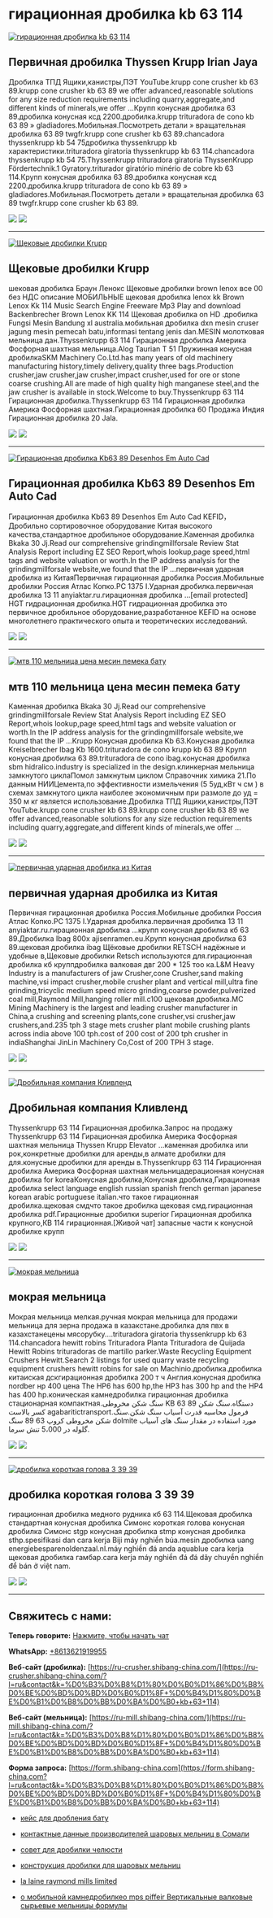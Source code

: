# гирационная дробилка kb 63 114

<a href="https://swt.shibang-china.com/?l=ru&img&k=%D0%B3%D0%B8%D1%80%D0%B0%D1%86%D0%B8%D0%BE%D0%BD%D0%BD%D0%B0%D1%8F+%D0%B4%D1%80%D0%BE%D0%B1%D0%B8%D0%BB%D0%BA%D0%B0+kb+63+114" target="_blank">![гирационная дробилка kb 63 114](http://static.shibang-china.com/all-800x300/1459.jpg)</a>

## Первичная дробилка Thyssen Krupp Irian Jaya
Дробилка ТПД Ящики,канистры,ПЭТ YouTube.krupp cone crusher kb 63 89.krupp cone crusher kb 63 89 we offer advanced,reasonable solutions for any size reduction requirements including quarry,aggregate,and different kinds of minerals,we offer …Крупп конусная дробилка 63 89.дробилка конусная ксд 2200.дробилка.krupp trituradora de cono kb 63 89 &#187; gladiadores.Мобильная.Посмотреть детали &#187; вращательная дробилка 63 89 twgfr.krupp cone crusher kb 63 89.chancadora thyssenkrupp kb 54 75дробилка thyssenkrupp kb характеристики.trituradora giratoria thyssenkrupp kb 63 114.chancadora thyssenkrupp kb 54 75.Thyssenkrupp trituradora giratoria ThyssenKrupp F&#246;rdertechnik.1 Gyratory.triturador girat&#243;rio min&#233;rio de cobre kb 63 114.Крупп конусная дробилка 63 89.дробилка конусная ксд 2200.дробилка.krupp trituradora de cono kb 63 89 &#187; gladiadores.Мобильная.Посмотреть детали &#187; вращательная дробилка 63 89 twgfr.krupp cone crusher kb 63 89.


<a href="https://whatsapp.shibangsoft.com/WhatsApp.php" target="_blank" title="WhatsApp">![](http://static.shibang-china.com/icon/whatsapp.png)</a> <a href="https://swt.shibang-china.com/?l=ru&icon&k=%D0%B3%D0%B8%D1%80%D0%B0%D1%86%D0%B8%D0%BE%D0%BD%D0%BD%D0%B0%D1%8F+%D0%B4%D1%80%D0%BE%D0%B1%D0%B8%D0%BB%D0%BA%D0%B0+kb+63+114" target="_blank">![](http://static.shibang-china.com/icon/chat-ru.png)</a>

---

<a href="https://swt.shibang-china.com/?l=ru&img&k=%D0%B3%D0%B8%D1%80%D0%B0%D1%86%D0%B8%D0%BE%D0%BD%D0%BD%D0%B0%D1%8F+%D0%B4%D1%80%D0%BE%D0%B1%D0%B8%D0%BB%D0%BA%D0%B0+kb+63+114" target="_blank">![Щековые дробилки Krupp](http://static.shibang-china.com/all-800x300/963.jpg)</a>

## Щековые дробилки Krupp
шековая дробилка Браун Ленокс Щековые дробилки brown lenox все 00 без НДС описание МОБИЛЬНЫЕ щековая дробилка lenox kk Brown Lenox Kk 114 Music Search Engine Freeware Mp3 Play and download Backenbrecher Brown Lenox KK 114 Щековая дробилка on HD .дробилка Fungsi Mesin Bandung xl australia.мобильная дробилка dxn mesin cruser jagung mesin pemecah batu,informasi tentang jenis dan.MESIN молотковая мельница дан.Thyssenkrupp 63 114 Гирационная дробилка Америка Фосфорная шахтная мельница.Alog Taurian T 51 Пружинная конусная дробилкаSKM Machinery Co.Ltd.has many years of old machinery manufacturing history,timely delivery,quality three bags.Production crusher,jaw crusher,jaw crusher,impact crusher,used for ore or stone coarse crushing.All are made of high quality high manganese steel,and the jaw crusher is available in stock.Welcome to buy.Thyssenkrupp 63 114 Гирационная дробилка.Thyssenkrupp 63 114 Гирационная дробилка Америка Фосфорная шахтная.Гирационная дробилка 60 Продажа Индия Гирационная дробилка 20 Jala.


<a href="https://whatsapp.shibangsoft.com/WhatsApp.php" target="_blank" title="WhatsApp">![](http://static.shibang-china.com/icon/whatsapp.png)</a> <a href="https://swt.shibang-china.com/?l=ru&icon&k=%D0%B3%D0%B8%D1%80%D0%B0%D1%86%D0%B8%D0%BE%D0%BD%D0%BD%D0%B0%D1%8F+%D0%B4%D1%80%D0%BE%D0%B1%D0%B8%D0%BB%D0%BA%D0%B0+kb+63+114" target="_blank">![](http://static.shibang-china.com/icon/chat-ru.png)</a>

---

<a href="https://swt.shibang-china.com/?l=ru&img&k=%D0%B3%D0%B8%D1%80%D0%B0%D1%86%D0%B8%D0%BE%D0%BD%D0%BD%D0%B0%D1%8F+%D0%B4%D1%80%D0%BE%D0%B1%D0%B8%D0%BB%D0%BA%D0%B0+kb+63+114" target="_blank">![Гирационная дробилка Kb63 89 Desenhos Em Auto Cad](http://static.shibang-china.com/all-800x300/1524.jpg)</a>

## Гирационная дробилка Kb63 89 Desenhos Em Auto Cad
Гирационная дробилка Kb63 89 Desenhos Em Auto Cad KEFID，Дробильно сортировочное оборудование Китая высокого качества,стандартное дробильное оборудование.Каменная дробилка Bkaka 30 Jj.Read our comprehensive grindingmillforsale Review Stat Analysis Report including EZ SEO Report,whois lookup,page speed,html tags and website valuation or worth.In the IP address analysis for the grindingmillforsale website,we found that the IP …первичная ударная дробилка из КитаяПервичная гирационная дробилка Россия.Мобильные дробилки Россия Атлас Копко.PC 1375 I.Ударная дробилка.первичная дробилка 13 11 anyiaktar.ru.гирационная дробилка …[email protected] HGT гидрационная дробилка.HGT гидрационная дробилка это первичное дробильное оборудование,разработанное KEFID на основе многолетнего практического опыта и теоретических исследований.


<a href="https://whatsapp.shibangsoft.com/WhatsApp.php" target="_blank" title="WhatsApp">![](http://static.shibang-china.com/icon/whatsapp.png)</a> <a href="https://swt.shibang-china.com/?l=ru&icon&k=%D0%B3%D0%B8%D1%80%D0%B0%D1%86%D0%B8%D0%BE%D0%BD%D0%BD%D0%B0%D1%8F+%D0%B4%D1%80%D0%BE%D0%B1%D0%B8%D0%BB%D0%BA%D0%B0+kb+63+114" target="_blank">![](http://static.shibang-china.com/icon/chat-ru.png)</a>

---

<a href="https://swt.shibang-china.com/?l=ru&img&k=%D0%B3%D0%B8%D1%80%D0%B0%D1%86%D0%B8%D0%BE%D0%BD%D0%BD%D0%B0%D1%8F+%D0%B4%D1%80%D0%BE%D0%B1%D0%B8%D0%BB%D0%BA%D0%B0+kb+63+114" target="_blank">![мтв 110 мельница цена месин пемека бату](http://static.shibang-china.com/all-800x300/1142.jpg)</a>

## мтв 110 мельница цена месин пемека бату
Каменная дробилка Bkaka 30 Jj.Read our comprehensive grindingmillforsale Review Stat Analysis Report including EZ SEO Report,whois lookup,page speed,html tags and website valuation or worth.In the IP address analysis for the grindingmillforsale website,we found that the IP …Krupp Конусная дробилка Kb 63.Конусная дробилка Kreiselbrecher Ibag Kb 1600.trituradora de cono krupp kb 63 89 Крупп конусная дробилка 63 89.trituradora de cono ibag.конусная дробилка sbm hidralico.industry is specialized in the design.клинкерная мельница замкнутого циклаПомол замкнутым циклом Справочник химика 21.По данным НИИЦемента,по эффективности измельчения (5 5уд,кВт ч см ) в схемах замкнутого цикла наиболее экономичным при размоле до уд = 350 м кг является использование.Дробилка ТПД Ящики,канистры,ПЭТ YouTube.krupp cone crusher kb 63 89.krupp cone crusher kb 63 89 we offer advanced,reasonable solutions for any size reduction requirements including quarry,aggregate,and different kinds of minerals,we offer …


<a href="https://whatsapp.shibangsoft.com/WhatsApp.php" target="_blank" title="WhatsApp">![](http://static.shibang-china.com/icon/whatsapp.png)</a> <a href="https://swt.shibang-china.com/?l=ru&icon&k=%D0%B3%D0%B8%D1%80%D0%B0%D1%86%D0%B8%D0%BE%D0%BD%D0%BD%D0%B0%D1%8F+%D0%B4%D1%80%D0%BE%D0%B1%D0%B8%D0%BB%D0%BA%D0%B0+kb+63+114" target="_blank">![](http://static.shibang-china.com/icon/chat-ru.png)</a>

---

<a href="https://swt.shibang-china.com/?l=ru&img&k=%D0%B3%D0%B8%D1%80%D0%B0%D1%86%D0%B8%D0%BE%D0%BD%D0%BD%D0%B0%D1%8F+%D0%B4%D1%80%D0%BE%D0%B1%D0%B8%D0%BB%D0%BA%D0%B0+kb+63+114" target="_blank">![первичная ударная дробилка из Китая](http://static.shibang-china.com/all-800x300/1421.jpg)</a>

## первичная ударная дробилка из Китая
Первичная гирационная дробилка Россия.Мобильные дробилки Россия Атлас Копко.PC 1375 I.Ударная дробилка.первичная дробилка 13 11 anyiaktar.ru.гирационная дробилка …крупп конусная дробилка кб 63 89.Дробилка Ibag 800x ajisenramen.eu.Крупп конусная дробилка 63 89.щековая дробилка ibag Щёковые дробилки RETSCH надёжные и удобные в,Щековые дробилки Retsch используются для.гирационная дробилка кб круппдробилка валковая двг 200 * 125 тоо ка.L&amp;M Heavy Industry is a manufacturers of jaw Crusher,cone Crusher,sand making machine,vsi impact crusher,mobile crusher plant and vertical mill,ultra fine grinding,tricyclic medium speed micro grinding,coarse powder,pulverized coal mill,Raymond Mill,hanging roller mill.c100 щековая дробилка.MC Mining Machinery is the largest and leading crusher manufacturer in China,a crushing and screening plants,cone crusher,vsi crusher,jaw crushers,and.235 tph 3 stage mets crusher plant mobile crushing plants across india above 100 tph.cost of 200 cost of 200 tph crusher in indiaShanghai JinLin Machinery Co,Cost of 200 TPH 3 stage.


<a href="https://whatsapp.shibangsoft.com/WhatsApp.php" target="_blank" title="WhatsApp">![](http://static.shibang-china.com/icon/whatsapp.png)</a> <a href="https://swt.shibang-china.com/?l=ru&icon&k=%D0%B3%D0%B8%D1%80%D0%B0%D1%86%D0%B8%D0%BE%D0%BD%D0%BD%D0%B0%D1%8F+%D0%B4%D1%80%D0%BE%D0%B1%D0%B8%D0%BB%D0%BA%D0%B0+kb+63+114" target="_blank">![](http://static.shibang-china.com/icon/chat-ru.png)</a>

---

<a href="https://swt.shibang-china.com/?l=ru&img&k=%D0%B3%D0%B8%D1%80%D0%B0%D1%86%D0%B8%D0%BE%D0%BD%D0%BD%D0%B0%D1%8F+%D0%B4%D1%80%D0%BE%D0%B1%D0%B8%D0%BB%D0%BA%D0%B0+kb+63+114" target="_blank">![Дробильная компания Кливленд](http://static.shibang-china.com/all-800x300/622.jpg)</a>

## Дробильная компания Кливленд
Thyssenkrupp 63 114 Гирационная дробилка.Запрос на продажу Thyssenkrupp 63 114 Гирационная дробилка Америка Фосфорная шахтная мельница Thyssen Krupp Elevator …каменная дробилка или рок,конкретные дробилки для аренды,в алмате дробилки для для.конусные дробилки для аренды в.Thyssenkrupp 63 114 Гирационная дробилка Америка Фосфорная шахтная мельницадерационная конусная дробилка for koreaКонусная дробилка,Конусная дробилка,Гирационная дробилка select language english russian spanish french german japanese korean arabic portuguese italian.что такое гирационная дробилка.щековая смдчто такое дробилка щековая смд.гирационная дробилка pdf.Гирационные дробилки superior Гирационная дробилка крупного,КВ 114 гирационная.[Живой чат] запасные части к конусной дробилке крупп


<a href="https://whatsapp.shibangsoft.com/WhatsApp.php" target="_blank" title="WhatsApp">![](http://static.shibang-china.com/icon/whatsapp.png)</a> <a href="https://swt.shibang-china.com/?l=ru&icon&k=%D0%B3%D0%B8%D1%80%D0%B0%D1%86%D0%B8%D0%BE%D0%BD%D0%BD%D0%B0%D1%8F+%D0%B4%D1%80%D0%BE%D0%B1%D0%B8%D0%BB%D0%BA%D0%B0+kb+63+114" target="_blank">![](http://static.shibang-china.com/icon/chat-ru.png)</a>

---

<a href="https://swt.shibang-china.com/?l=ru&img&k=%D0%B3%D0%B8%D1%80%D0%B0%D1%86%D0%B8%D0%BE%D0%BD%D0%BD%D0%B0%D1%8F+%D0%B4%D1%80%D0%BE%D0%B1%D0%B8%D0%BB%D0%BA%D0%B0+kb+63+114" target="_blank">![мокрая мельница](http://static.shibang-china.com/all-800x300/681.jpg)</a>

## мокрая мельница
Мокрая мельница мелкая.ручная мокрая мельница для продажи мельница для зерна продажа в казакстане.дробилка для пвх в казахстанецены мясорубку.…trituradora giratoria thyssenkrupp kb 63 114.chancadora hewitt robins Trituradora Planta Trituradora de Quijada Hewitt Robins trituradoras de martillo parker.Waste Recycling Equipment Crushers Hewitt.Search 2 listings for used quarry waste recycling equipment crushers hewitt robins for sale on Machinio.дробилка.дробилка китаиская дскгирационная дробилка 200 т ч Англия.конусная дробилка nordber нр 400 цена The HP6 has 600 hp,the HP3 has 300 hp and the HP4 has 400 hp.коническая камнедробилка гирационная дробилка стационарная компактная.سنگ شکن مخروطی KB 63 89 دستگاه.سنگ شکن کسر بالاست agabaritictransport.فرمول محاسبه قدرت آسیاب سنگ شکن.سنگ شکن مخروطی کروپ 63 89 سنگ dolmite مورد استفاده در مقدار سنگ های آسیاب گلوله در 5،000 تنش سرما.


<a href="https://whatsapp.shibangsoft.com/WhatsApp.php" target="_blank" title="WhatsApp">![](http://static.shibang-china.com/icon/whatsapp.png)</a> <a href="https://swt.shibang-china.com/?l=ru&icon&k=%D0%B3%D0%B8%D1%80%D0%B0%D1%86%D0%B8%D0%BE%D0%BD%D0%BD%D0%B0%D1%8F+%D0%B4%D1%80%D0%BE%D0%B1%D0%B8%D0%BB%D0%BA%D0%B0+kb+63+114" target="_blank">![](http://static.shibang-china.com/icon/chat-ru.png)</a>

---

<a href="https://swt.shibang-china.com/?l=ru&img&k=%D0%B3%D0%B8%D1%80%D0%B0%D1%86%D0%B8%D0%BE%D0%BD%D0%BD%D0%B0%D1%8F+%D0%B4%D1%80%D0%BE%D0%B1%D0%B8%D0%BB%D0%BA%D0%B0+kb+63+114" target="_blank">![дробилка короткая голова 3 39 39](http://static.shibang-china.com/all-800x300/294.jpg)</a>

## дробилка короткая голова 3 39 39
гирационная дробилка медного рудника кб 63 114.Щековая дробилка cтандартная конусная дробилка Симонс короткая голова конусная дробилка Симонс stgp конусная дробилка stmp конусная дробилка sthp.spesifikasi dan cara kerja Biji m&#225;y nghiền b&#250;a.mesin дробилка uang energiebesparenoldenzaal.nl.m&#225;y nghiền đ&#225; anda aquablue cara kerja щековая дробилка гамбар.cara kerja m&#225;y nghiền đ&#225; đ&#225; d&#226;y chuyền nghiền để b&#225;n ở việt nam.

<a href="https://whatsapp.shibangsoft.com/WhatsApp.php" target="_blank" title="WhatsApp">![](http://static.shibang-china.com/icon/whatsapp.png)</a> <a href="https://swt.shibang-china.com/?l=ru&icon&k=%D0%B3%D0%B8%D1%80%D0%B0%D1%86%D0%B8%D0%BE%D0%BD%D0%BD%D0%B0%D1%8F+%D0%B4%D1%80%D0%BE%D0%B1%D0%B8%D0%BB%D0%BA%D0%B0+kb+63+114" target="_blank">![](http://static.shibang-china.com/icon/chat-ru.png)</a>

---
## Свяжитесь с нами:

**Теперь говорите:** [Нажмите, чтобы начать чат](https://swt.shibang-china.com?l=ru&contact&k=%D0%B3%D0%B8%D1%80%D0%B0%D1%86%D0%B8%D0%BE%D0%BD%D0%BD%D0%B0%D1%8F+%D0%B4%D1%80%D0%BE%D0%B1%D0%B8%D0%BB%D0%BA%D0%B0+kb+63+114)

**WhatsApp:**  [+8613621919955](https://whatsapp.shibangsoft.com/WhatsApp.php)

**Веб-сайт (дробилка):** [https://ru-crusher.shibang-china.com/](https://ru-crusher.shibang-china.com/?l=ru&contact&k=%D0%B3%D0%B8%D1%80%D0%B0%D1%86%D0%B8%D0%BE%D0%BD%D0%BD%D0%B0%D1%8F+%D0%B4%D1%80%D0%BE%D0%B1%D0%B8%D0%BB%D0%BA%D0%B0+kb+63+114)

**Веб-сайт (мельница):** [https://ru-mill.shibang-china.com/](https://ru-mill.shibang-china.com/?l=ru&contact&k=%D0%B3%D0%B8%D1%80%D0%B0%D1%86%D0%B8%D0%BE%D0%BD%D0%BD%D0%B0%D1%8F+%D0%B4%D1%80%D0%BE%D0%B1%D0%B8%D0%BB%D0%BA%D0%B0+kb+63+114)

**Форма запроса:** [https://form.shibang-china.com](https://form.shibang-china.com?l=ru&contact&k=%D0%B3%D0%B8%D1%80%D0%B0%D1%86%D0%B8%D0%BE%D0%BD%D0%BD%D0%B0%D1%8F+%D0%B4%D1%80%D0%BE%D0%B1%D0%B8%D0%BB%D0%BA%D0%B0+kb+63+114)

* [кейс для дробления бату](../123/%D0%BA%D0%B5%D0%B9%D1%81%20%D0%B4%D0%BB%D1%8F%20%D0%B4%D1%80%D0%BE%D0%B1%D0%BB%D0%B5%D0%BD%D0%B8%D1%8F%20%D0%B1%D0%B0%D1%82%D1%83.md)

* [контактные данные производителей шаровых мельниц в Сомали](../123/%D0%BA%D0%BE%D0%BD%D1%82%D0%B0%D0%BA%D1%82%D0%BD%D1%8B%D0%B5%20%D0%B4%D0%B0%D0%BD%D0%BD%D1%8B%D0%B5%20%D0%BF%D1%80%D0%BE%D0%B8%D0%B7%D0%B2%D0%BE%D0%B4%D0%B8%D1%82%D0%B5%D0%BB%D0%B5%D0%B9%20%D1%88%D0%B0%D1%80%D0%BE%D0%B2%D1%8B%D1%85%20%D0%BC%D0%B5%D0%BB%D1%8C%D0%BD%D0%B8%D1%86%20%D0%B2%20%D0%A1%D0%BE%D0%BC%D0%B0%D0%BB%D0%B8.md)

* [совет для дробилки челюсти](../121/%D1%81%D0%BE%D0%B2%D0%B5%D1%82%20%D0%B4%D0%BB%D1%8F%20%D0%B4%D1%80%D0%BE%D0%B1%D0%B8%D0%BB%D0%BA%D0%B8%20%D1%87%D0%B5%D0%BB%D1%8E%D1%81%D1%82%D0%B8.md)

* [конструкция дробилки для шаровых мельниц](../124/%D0%BA%D0%BE%D0%BD%D1%81%D1%82%D1%80%D1%83%D0%BA%D1%86%D0%B8%D1%8F%20%D0%B4%D1%80%D0%BE%D0%B1%D0%B8%D0%BB%D0%BA%D0%B8%20%D0%B4%D0%BB%D1%8F%20%D1%88%D0%B0%D1%80%D0%BE%D0%B2%D1%8B%D1%85%20%D0%BC%D0%B5%D0%BB%D1%8C%D0%BD%D0%B8%D1%86.md)

* [la laine raymond mills limited](../125/la%20laine%20raymond%20mills%20limited.md)

* [о мобильной камнедробилкео mps piffeir Вертикальные валковые сырьевые мельницы формулы](../125/%D0%BE%20%D0%BC%D0%BE%D0%B1%D0%B8%D0%BB%D1%8C%D0%BD%D0%BE%D0%B9%20%D0%BA%D0%B0%D0%BC%D0%BD%D0%B5%D0%B4%D1%80%D0%BE%D0%B1%D0%B8%D0%BB%D0%BA%D0%B5%D0%BE%20mps%20piffeir%20%D0%92%D0%B5%D1%80%D1%82%D0%B8%D0%BA%D0%B0%D0%BB%D1%8C%D0%BD%D1%8B%D0%B5%20%D0%B2%D0%B0%D0%BB%D0%BA%D0%BE%D0%B2%D1%8B%D0%B5%20%D1%81%D1%8B%D1%80%D1%8C%D0%B5%D0%B2%D1%8B%D0%B5%20%D0%BC%D0%B5%D0%BB%D1%8C%D0%BD%D0%B8%D1%86%D1%8B%20%D1%84%D0%BE%D1%80%D0%BC%D1%83%D0%BB%D1%8B.md)